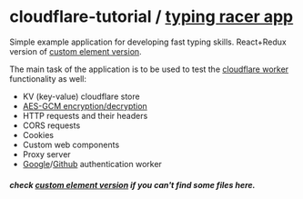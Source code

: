 # cloudflare-tutorial / [typing racer app](https://github-proxy.maksgalochkin2.workers.dev/test/index.html)

Simple example application for developing fast typing skills. React+Redux version of [custom element version](https://github.com/Halochkin/Cloudflare).

The main task of the application is to be used to test the [cloudflare worker](https://workers.cloudflare.com/) functionality as well: 

- KV (key-value) cloudflare store
- [AES-GCM encryption/decryption](https://github.com/Halochkin/Cloudflare/blob/master/Auth/src/auth-google-jwt-cache.js) 
- HTTP requests and their headers
- CORS requests
- Cookies
- Custom web components
- Proxy server
- [Google](https://github.com/Halochkin/Cloudflare/blob/master/Auth/src/google%20auth.js)/[Github](https://github.com/Halochkin/Cloudflare/blob/master/Auth/src/github%20auth.js) authentication worker

##### check [custom element version](https://github.com/Halochkin/Cloudflare) if you can't find some files here.
